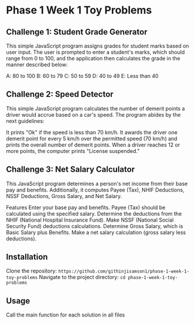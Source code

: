 # Phase 1 Week 1 Toy Problems

## Challenge 1: Student Grade Generator

This simple JavaScript program assigns grades for student marks based on user input. The user is prompted to enter a student's marks, which should range from 0 to 100, and the application then calculates the grade in the manner described below:

A: 80 to 100
B: 60 to 79
C: 50 to 59
D: 40 to 49
E: Less than 40

## Challenge 2: Speed Detector

This simple JavaScript program calculates the number of demerit points a driver would accrue based on a car's speed. The program abides by the next guidelines:

It prints "Ok" if the speed is less than 70 km/h.
It awards the driver one demerit point for every 5 km/h over the permitted speed (70 km/h) and prints the overall number of demerit points.
When a driver reaches 12 or more points, the computer prints "License suspended."

## Challenge 3: Net Salary Calculator

This JavaScript program determines a person's net income from their base pay and benefits. Additionally, it computes Payee (Tax), NHIF Deductions, NSSF Deductions, Gross Salary, and Net Salary.

Features
Enter your base pay and benefits.
Payee (Tax) should be calculated using the specified salary.
Determine the deductions from the NHIF (National Hospital Insurance Fund).
Make NSSF (National Social Security Fund) deductions calculations.
Determine Gross Salary, which is Basic Salary plus Benefits.
Make a net salary calculation (gross salary less deductions).

## Installation

Clone the repository: `https://github.com/githinjisamson1/phase-1-week-1-toy-problems`
Navigate to the project directory: `cd phase-1-week-1-toy-problems`

## Usage

Call the main function for each solution in all files
